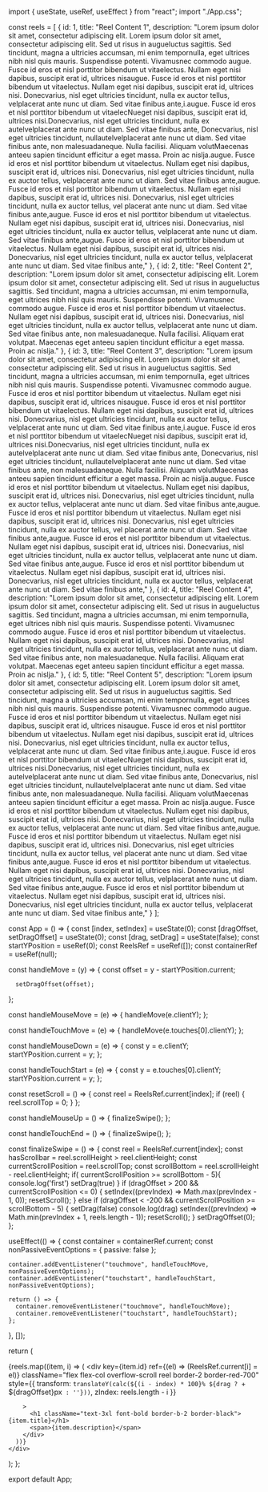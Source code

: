 import { useState, useRef, useEffect } from "react";
import "./App.css";

const reels = [
  {
    id: 1,
    title: "Reel Content 1",
    description:
      "Lorem ipsum dolor sit amet, consectetur adipiscing elit. Lorem ipsum dolor sit amet, consectetur adipiscing elit. Sed ut risus in augueluctus sagittis. Sed tincidunt, magna a ultricies accumsan, mi enim tempornulla, eget ultrices nibh nisl quis mauris. Suspendisse potenti. Vivamusnec commodo augue. Fusce id eros et nisl porttitor bibendum ut vitaelectus. Nullam eget nisi dapibus, suscipit erat id, ultrices nisaugue. Fusce id eros et nisl porttitor bibendum ut vitaelectus. Nullam eget nisi dapibus, suscipit erat id, ultrices nisi. Donecvarius, nisl eget ultricies tincidunt, nulla ex auctor tellus, velplacerat ante nunc ut diam. Sed vitae finibus ante,i.augue. Fusce id eros et nisl porttitor bibendum ut vitaelecNueget nisi dapibus, suscipit erat id, ultrices nisi.Donecvarius, nisl eget ultricies tincidunt, nulla ex autelvelplacerat ante nunc ut diam. Sed vitae finibus ante, Donecvarius, nisl eget ultricies tincidunt, nullautelvelplacerat ante nunc ut diam. Sed vitae finibus ante, non malesuadaneque. Nulla facilisi. Aliquam volutMaecenas anteeu sapien tincidunt efficitur a eget massa. Proin ac nislja.augue. Fusce id eros et nisl porttitor bibendum ut vitaelectus. Nullam eget nisi dapibus, suscipit erat id, ultrices nisi. Donecvarius, nisl eget ultricies tincidunt, nulla ex auctor tellus, velplacerat ante nunc ut diam. Sed vitae finibus ante,augue. Fusce id eros et nisl porttitor bibendum ut vitaelectus. Nullam eget nisi dapibus, suscipit erat id, ultrices nisi. Donecvarius, nisl eget ultricies tincidunt, nulla ex auctor tellus, vel placerat ante nunc ut diam. Sed vitae finibus ante,augue. Fusce id eros et nisl porttitor bibendum ut vitaelectus. Nullam eget nisi dapibus, suscipit erat id, ultrices nisi. Donecvarius, nisl eget ultricies tincidunt, nulla ex auctor tellus, velplacerat ante nunc ut diam. Sed vitae finibus ante,augue. Fusce id eros et nisl porttitor bibendum ut vitaelectus. Nullam eget nisi dapibus, suscipit erat id, ultrices nisi. Donecvarius, nisl eget ultricies tincidunt, nulla ex auctor tellus, velplacerat ante nunc ut diam. Sed vitae finibus ante,"
  },
  {
    id: 2,
    title: "Reel Content 2",
    description:
      "Lorem ipsum dolor sit amet, consectetur adipiscing elit. Lorem ipsum dolor sit amet, consectetur adipiscing elit. Sed ut risus in augueluctus sagittis. Sed tincidunt, magna a ultricies accumsan, mi enim tempornulla, eget ultrices nibh nisl quis mauris. Suspendisse potenti. Vivamusnec commodo augue. Fusce id eros et nisl porttitor bibendum ut vitaelectus. Nullam eget nisi dapibus, suscipit erat id, ultrices nisi. Donecvarius, nisl eget ultricies tincidunt, nulla ex auctor tellus, velplacerat ante nunc ut diam. Sed vitae finibus ante, non malesuadaneque. Nulla facilisi. Aliquam erat volutpat. Maecenas eget anteeu sapien tincidunt efficitur a eget massa. Proin ac nislja."
  },
  {
    id: 3,
    title: "Reel Content 3",
    description:
      "Lorem ipsum dolor sit amet, consectetur adipiscing elit. Lorem ipsum dolor sit amet, consectetur adipiscing elit. Sed ut risus in augueluctus sagittis. Sed tincidunt, magna a ultricies accumsan, mi enim tempornulla, eget ultrices nibh nisl quis mauris. Suspendisse potenti. Vivamusnec commodo augue. Fusce id eros et nisl porttitor bibendum ut vitaelectus. Nullam eget nisi dapibus, suscipit erat id, ultrices nisaugue. Fusce id eros et nisl porttitor bibendum ut vitaelectus. Nullam eget nisi dapibus, suscipit erat id, ultrices nisi. Donecvarius, nisl eget ultricies tincidunt, nulla ex auctor tellus, velplacerat ante nunc ut diam. Sed vitae finibus ante,i.augue. Fusce id eros et nisl porttitor bibendum ut vitaelecNueget nisi dapibus, suscipit erat id, ultrices nisi.Donecvarius, nisl eget ultricies tincidunt, nulla ex autelvelplacerat ante nunc ut diam. Sed vitae finibus ante, Donecvarius, nisl eget ultricies tincidunt, nullautelvelplacerat ante nunc ut diam. Sed vitae finibus ante, non malesuadaneque. Nulla facilisi. Aliquam volutMaecenas anteeu sapien tincidunt efficitur a eget massa. Proin ac nislja.augue. Fusce id eros et nisl porttitor bibendum ut vitaelectus. Nullam eget nisi dapibus, suscipit erat id, ultrices nisi. Donecvarius, nisl eget ultricies tincidunt, nulla ex auctor tellus, velplacerat ante nunc ut diam. Sed vitae finibus ante,augue. Fusce id eros et nisl porttitor bibendum ut vitaelectus. Nullam eget nisi dapibus, suscipit erat id, ultrices nisi. Donecvarius, nisl eget ultricies tincidunt, nulla ex auctor tellus, vel placerat ante nunc ut diam. Sed vitae finibus ante,augue. Fusce id eros et nisl porttitor bibendum ut vitaelectus. Nullam eget nisi dapibus, suscipit erat id, ultrices nisi. Donecvarius, nisl eget ultricies tincidunt, nulla ex auctor tellus, velplacerat ante nunc ut diam. Sed vitae finibus ante,augue. Fusce id eros et nisl porttitor bibendum ut vitaelectus. Nullam eget nisi dapibus, suscipit erat id, ultrices nisi. Donecvarius, nisl eget ultricies tincidunt, nulla ex auctor tellus, velplacerat ante nunc ut diam. Sed vitae finibus ante,"
  },
  {
    id: 4,
    title: "Reel Content 4",
    description:
      "Lorem ipsum dolor sit amet, consectetur adipiscing elit. Lorem ipsum dolor sit amet, consectetur adipiscing elit. Sed ut risus in augueluctus sagittis. Sed tincidunt, magna a ultricies accumsan, mi enim tempornulla, eget ultrices nibh nisl quis mauris. Suspendisse potenti. Vivamusnec commodo augue. Fusce id eros et nisl porttitor bibendum ut vitaelectus. Nullam eget nisi dapibus, suscipit erat id, ultrices nisi. Donecvarius, nisl eget ultricies tincidunt, nulla ex auctor tellus, velplacerat ante nunc ut diam. Sed vitae finibus ante, non malesuadaneque. Nulla facilisi. Aliquam erat volutpat. Maecenas eget anteeu sapien tincidunt efficitur a eget massa. Proin ac nislja."
  },
  {
    id: 5,
    title: "Reel Content 5",
    description:
      "Lorem ipsum dolor sit amet, consectetur adipiscing elit. Lorem ipsum dolor sit amet, consectetur adipiscing elit. Sed ut risus in augueluctus sagittis. Sed tincidunt, magna a ultricies accumsan, mi enim tempornulla, eget ultrices nibh nisl quis mauris. Suspendisse potenti. Vivamusnec commodo augue. Fusce id eros et nisl porttitor bibendum ut vitaelectus. Nullam eget nisi dapibus, suscipit erat id, ultrices nisaugue. Fusce id eros et nisl porttitor bibendum ut vitaelectus. Nullam eget nisi dapibus, suscipit erat id, ultrices nisi. Donecvarius, nisl eget ultricies tincidunt, nulla ex auctor tellus, velplacerat ante nunc ut diam. Sed vitae finibus ante,i.augue. Fusce id eros et nisl porttitor bibendum ut vitaelecNueget nisi dapibus, suscipit erat id, ultrices nisi.Donecvarius, nisl eget ultricies tincidunt, nulla ex autelvelplacerat ante nunc ut diam. Sed vitae finibus ante, Donecvarius, nisl eget ultricies tincidunt, nullautelvelplacerat ante nunc ut diam. Sed vitae finibus ante, non malesuadaneque. Nulla facilisi. Aliquam volutMaecenas anteeu sapien tincidunt efficitur a eget massa. Proin ac nislja.augue. Fusce id eros et nisl porttitor bibendum ut vitaelectus. Nullam eget nisi dapibus, suscipit erat id, ultrices nisi. Donecvarius, nisl eget ultricies tincidunt, nulla ex auctor tellus, velplacerat ante nunc ut diam. Sed vitae finibus ante,augue. Fusce id eros et nisl porttitor bibendum ut vitaelectus. Nullam eget nisi dapibus, suscipit erat id, ultrices nisi. Donecvarius, nisl eget ultricies tincidunt, nulla ex auctor tellus, vel placerat ante nunc ut diam. Sed vitae finibus ante,augue. Fusce id eros et nisl porttitor bibendum ut vitaelectus. Nullam eget nisi dapibus, suscipit erat id, ultrices nisi. Donecvarius, nisl eget ultricies tincidunt, nulla ex auctor tellus, velplacerat ante nunc ut diam. Sed vitae finibus ante,augue. Fusce id eros et nisl porttitor bibendum ut vitaelectus. Nullam eget nisi dapibus, suscipit erat id, ultrices nisi. Donecvarius, nisl eget ultricies tincidunt, nulla ex auctor tellus, velplacerat ante nunc ut diam. Sed vitae finibus ante,"
  }
];

const App = () => {
  const [index, setIndex] = useState(0);
  const [dragOffset, setDragOffset] = useState(0);
  const [drag, setDrag] = useState(false);
  const startYPosition = useRef(0);
  const ReelsRef = useRef([]);
  const containerRef = useRef(null);

  const handleMove = (y) => {
    const offset = y - startYPosition.current;
   
      setDragOffset(offset);

    
  };

  const handleMouseMove = (e) => {
    handleMove(e.clientY);
  };

  const handleTouchMove = (e) => {
    handleMove(e.touches[0].clientY);
  };

  const handleMouseDown = (e) => {
    const y = e.clientY;
    startYPosition.current = y;
  };

  const handleTouchStart = (e) => {
    const y = e.touches[0].clientY;
    startYPosition.current = y;
  };

  const resetScroll = () => {
    const reel = ReelsRef.current[index];
    if (reel) {
      reel.scrollTop = 0;
    }
  };

  const handleMouseUp = () => {
    finalizeSwipe();
  };

  const handleTouchEnd = () => {
    finalizeSwipe();
  };


  const finalizeSwipe = () => {
    const reel = ReelsRef.current[index];
    const hasScrollbar = reel.scrollHeight > reel.clientHeight;
    const currentScrollPosition = reel.scrollTop;
    const scrollBottom = reel.scrollHeight - reel.clientHeight;
      if( currentScrollPosition >= scrollBottom - 5){
        console.log('first')
        setDrag(true)
      }
    if (dragOffset > 200 && currentScrollPosition <= 0) {
      setIndex((prevIndex) => Math.max(prevIndex - 1, 0));
      resetScroll();
    } else if (dragOffset < -200 && currentScrollPosition >= scrollBottom - 5) {
      setDrag(false)
      console.log(drag)
      setIndex((prevIndex) => Math.min(prevIndex + 1, reels.length - 1));
      resetScroll();
    }
    setDragOffset(0);
  };
  

  useEffect(() => {
    const container = containerRef.current;
    const nonPassiveEventOptions = { passive: false };

    container.addEventListener("touchmove", handleTouchMove, nonPassiveEventOptions);
    container.addEventListener("touchstart", handleTouchStart, nonPassiveEventOptions);

    return () => {
      container.removeEventListener("touchmove", handleTouchMove);
      container.removeEventListener("touchstart", handleTouchStart);
    };
  }, []);

  return (
    <div
      ref={containerRef}
      className="reel-container"
      onMouseMove={handleMouseMove}
      onMouseDown={handleMouseDown}
      onMouseUp={handleMouseUp}
      onTouchEnd={handleTouchEnd}
    >
      {reels.map((item, i) => (
        <div
          key={item.id}
          ref={(el) => (ReelsRef.current[i] = el)}
          className="flex flex-col overflow-scroll reel border-2 border-red-700"
          style={{
  transform: `translateY(calc(${(i - index) * 100}% ${drag ? `+ ${dragOffset}px` : ''}))`,
  zIndex: reels.length - i
}}

        >
          <h1 className="text-3xl font-bold border-b-2 border-black">{item.title}</h1>
          <span>{item.description}</span>
        </div>
      ))}
    </div>
  );
};

export default App;
